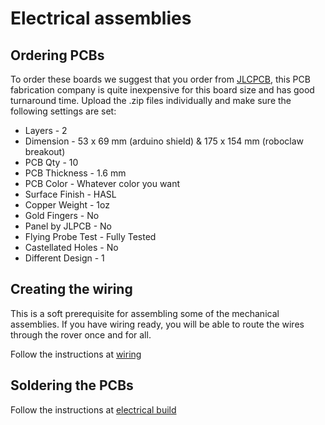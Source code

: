 # Electrical assemblies

## Ordering PCBs

To order these boards we suggest that you order from [JLCPCB](https://jlcpcb.com/), this PCB fabrication company is quite inexpensive for this board size and has good turnaround time. Upload the .zip files individually and make sure the following settings are set:

* Layers - 2
* Dimension - 53 x 69 mm (arduino shield) & 175 x 154 mm (roboclaw breakout)
* PCB Qty - 10
* PCB Thickness - 1.6 mm
* PCB Color - Whatever color you want
* Surface Finish - HASL
* Copper Weight - 1oz
* Gold Fingers - No
* Panel by JLPCB - No
* Flying Probe Test - Fully Tested
* Castellated Holes - No
* Different Design - 1

## Creating the wiring

This is a soft prerequisite for assembling some of the mechanical assemblies. If you have wiring ready, you will be able to route the wires through the rover once and for all.

Follow the instructions at [wiring](wiring/README.md)

## Soldering the PCBs

Follow the instructions at [electrical build](electrical_build.md)
